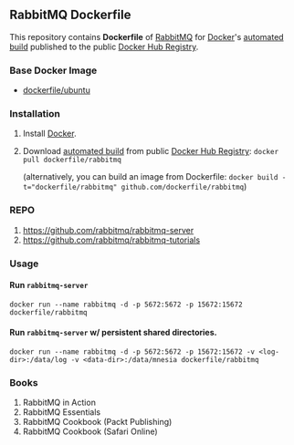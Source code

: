 ## RabbitMQ Dockerfile


This repository contains **Dockerfile** of [RabbitMQ](http://www.rabbitmq.com/) for [Docker](https://www.docker.com/)'s [automated build](https://registry.hub.docker.com/u/dockerfile/rabbitmq/) published to the public [Docker Hub Registry](https://registry.hub.docker.com/).


### Base Docker Image

* [dockerfile/ubuntu](http://dockerfile.github.io/#/ubuntu)


### Installation

1. Install [Docker](https://www.docker.com/).

2. Download [automated build](https://registry.hub.docker.com/u/dockerfile/rabbitmq/) from public [Docker Hub Registry](https://registry.hub.docker.com/): `docker pull dockerfile/rabbitmq`

   (alternatively, you can build an image from Dockerfile: `docker build -t="dockerfile/rabbitmq" github.com/dockerfile/rabbitmq`)

### REPO
1. https://github.com/rabbitmq/rabbitmq-server
2. https://github.com/rabbitmq/rabbitmq-tutorials

### Usage

#### Run `rabbitmq-server`

    docker run --name rabbitmq -d -p 5672:5672 -p 15672:15672 dockerfile/rabbitmq

#### Run `rabbitmq-server` w/ persistent shared directories.

    docker run --name rabbitmq -d -p 5672:5672 -p 15672:15672 -v <log-dir>:/data/log -v <data-dir>:/data/mnesia dockerfile/rabbitmq

### Books
1. RabbitMQ in Action
2. RabbitMQ Essentials
3. RabbitMQ Cookbook (Packt Publishing)
4. RabbitMQ Cookbook (Safari Online)

